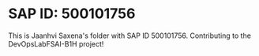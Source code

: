 # SAP ID: 500101756
This is Jaanhvi Saxena's folder with SAP ID 500101756.
Contributing to the DevOpsLabFSAI-B1H project!
